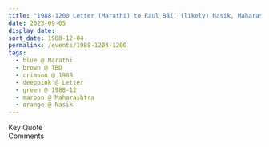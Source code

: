 ```yaml
---
title: "1988-1200 Letter (Marathi) to Raul Bāī, (likely) Nasik, Maharashtra, India"
date: 2023-09-05
display_date: 
sort_date: 1988-12-04
permalink: /events/1988-1204-1200
tags:
  - blue @ Marathi
  - brown @ TBD
  - crimson @ 1988
  - deeppink @ Letter
  - green @ 1988-12
  - maroon @ Maharashtra
  - orange @ Nasik  
---
```


<wave-list>
  <list-title color="green" width="75">Key Quote</list-title>
  <list-item color="BlanchedAlmond"  width="200"></list-item>
  <list-item color="Lavender"></list-item>
  <list-item color="BlanchedAlmond"></list-item>
</wave-list>

<br>

<wave-list>
  <list-title color="green" width="75">Comments</list-title>
  <list-item color="BlanchedAlmond"  width="200"></list-item>
  <list-item color="Lavender"></list-item>
  <list-item color="BlanchedAlmond"></list-item>
</wave-list>